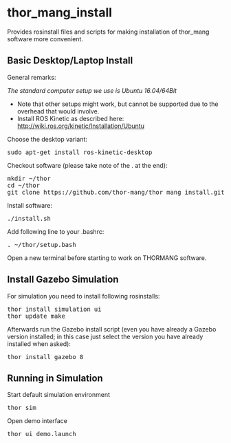 # thor_mang_install
Provides rosinstall files and scripts for making installation of thor_mang software more convenient.

## Basic Desktop/Laptop Install

General remarks:

*The standard computer setup we use is Ubuntu 16.04/64Bit*
* Note that other setups might work, but cannot be supported due to the overhead that would involve.
* Install ROS Kinetic as described here: http://wiki.ros.org/kinetic/Installation/Ubuntu

Choose the desktop variant:
<pre>
sudo apt-get install ros-kinetic-desktop
</pre>

Checkout software (please take note of the . at the end):
<pre>
mkdir ~/thor
cd ~/thor
git clone https://github.com/thor-mang/thor_mang_install.git .
</pre>

Install software:
<pre>
./install.sh
</pre>

Add following line to your .bashrc:
<pre>
. ~/thor/setup.bash
</pre>

Open a new terminal before starting to work on THORMANG software.

## Install Gazebo Simulation

For simulation you need to install following rosinstalls:
<pre>
thor install simulation ui
thor update_make
</pre>

Afterwards run the Gazebo install script (even you have already a Gazebo version installed; in this case just select the version you have already installed when asked):
<pre>
thor install_gazebo 8
</pre>

## Running in Simulation

Start default simulation environment
<pre>
thor sim
</pre>

Open demo interface
<pre>
thor ui demo.launch
</pre>
